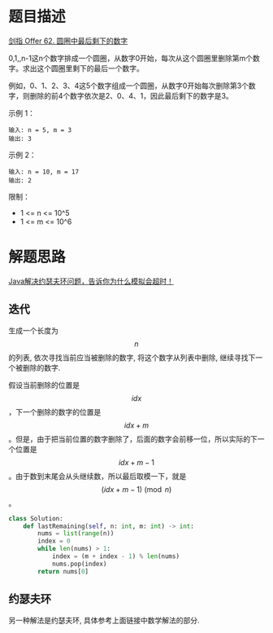 # 题目描述

[剑指 Offer 62. 圆圈中最后剩下的数字](https://leetcode-cn.com/problems/yuan-quan-zhong-zui-hou-sheng-xia-de-shu-zi-lcof/)

0,1,,n-1这n个数字排成一个圆圈，从数字0开始，每次从这个圆圈里删除第m个数字。求出这个圆圈里剩下的最后一个数字。

例如，0、1、2、3、4这5个数字组成一个圆圈，从数字0开始每次删除第3个数字，则删除的前4个数字依次是2、0、4、1，因此最后剩下的数字是3。

示例 1：
```
输入: n = 5, m = 3
输出: 3
```

示例 2：
```
输入: n = 10, m = 17
输出: 2
```

限制：

- 1 <= n <= 10^5
- 1 <= m <= 10^6

# 解题思路

[Java解决约瑟夫环问题，告诉你为什么模拟会超时！](https://leetcode-cn.com/problems/yuan-quan-zhong-zui-hou-sheng-xia-de-shu-zi-lcof/solution/javajie-jue-yue-se-fu-huan-wen-ti-gao-su-ni-wei-sh/)

## 迭代

生成一个长度为$$n$$的列表, 依次寻找当前应当被删除的数字, 将这个数字从列表中删除, 继续寻找下一个被删除的数字.

假设当前删除的位置是 $$idx$$，下一个删除的数字的位置是 $$idx + m$$ 。但是，由于把当前位置的数字删除了，后面的数字会前移一位，所以实际的下一个位置是 $$idx + m - 1$$。由于数到末尾会从头继续数，所以最后取模一下，就是 $$(idx + m - 1) \pmod n$$。

```python
class Solution:
    def lastRemaining(self, n: int, m: int) -> int:
        nums = list(range(n))
        index = 0
        while len(nums) > 1:
            index = (m + index - 1) % len(nums)
            nums.pop(index)
        return nums[0]
```

## 约瑟夫环

另一种解法是约瑟夫环, 具体参考上面链接中数学解法的部分.
